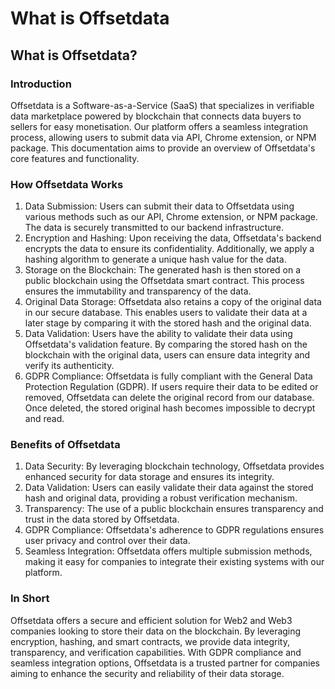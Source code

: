 # What is Offsetdata

## What is Offsetdata?

### Introduction

Offsetdata is a Software-as-a-Service (SaaS) that specializes in verifiable data marketplace powered by blockchain that connects data buyers to sellers for easy monetisation. Our platform offers a seamless integration process, allowing users to submit data via API, Chrome extension, or NPM package. This documentation aims to provide an overview of Offsetdata's core features and functionality.

### How Offsetdata Works

1. Data Submission: Users can submit their data to Offsetdata using various methods such as our API, Chrome extension, or NPM package. The data is securely transmitted to our backend infrastructure.
2. Encryption and Hashing: Upon receiving the data, Offsetdata's backend encrypts the data to ensure its confidentiality. Additionally, we apply a hashing algorithm to generate a unique hash value for the data.
3. Storage on the Blockchain: The generated hash is then stored on a public blockchain using the Offsetdata smart contract. This process ensures the immutability and transparency of the data.
4. Original Data Storage: Offsetdata also retains a copy of the original data in our secure database. This enables users to validate their data at a later stage by comparing it with the stored hash and the original data.
5. Data Validation: Users have the ability to validate their data using Offsetdata's validation feature. By comparing the stored hash on the blockchain with the original data, users can ensure data integrity and verify its authenticity.
6. GDPR Compliance: Offsetdata is fully compliant with the General Data Protection Regulation (GDPR). If users require their data to be edited or removed, Offsetdata can delete the original record from our database. Once deleted, the stored original hash becomes impossible to decrypt and read.

### Benefits of Offsetdata

1. Data Security: By leveraging blockchain technology, Offsetdata provides enhanced security for data storage and ensures its integrity.
2. Data Validation: Users can easily validate their data against the stored hash and original data, providing a robust verification mechanism.
3. Transparency: The use of a public blockchain ensures transparency and trust in the data stored by Offsetdata.
4. GDPR Compliance: Offsetdata's adherence to GDPR regulations ensures user privacy and control over their data.
5. Seamless Integration: Offsetdata offers multiple submission methods, making it easy for companies to integrate their existing systems with our platform.

### In Short

Offsetdata offers a secure and efficient solution for Web2 and Web3 companies looking to store their data on the blockchain. By leveraging encryption, hashing, and smart contracts, we provide data integrity, transparency, and verification capabilities. With GDPR compliance and seamless integration options, Offsetdata is a trusted partner for companies aiming to enhance the security and reliability of their data storage.
